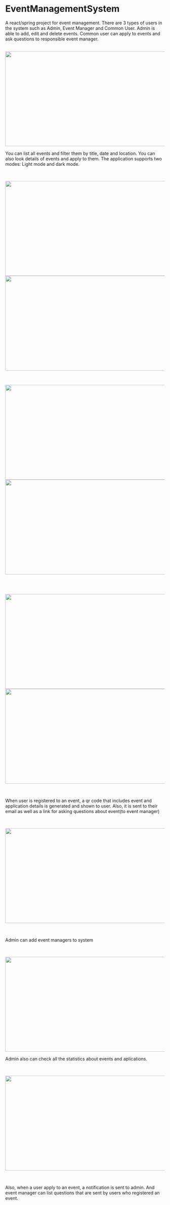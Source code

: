 # EventManagementSystem
<p>A react/spring project for event management. There are 3 types of users in the system such as Admin, Event Manager and Common User. Admin is able to add, edit and delete events. Common user can apply to events and ask questions to responsible event manager. </p>
<br>
<img src="https://github.com/Haticenuragba/EventManagementSystem/blob/master/screenshots/welcome.PNG" width="600" height="300">
<br/>
<p>You can list all events and filter them by title, date and location. You can also look details of events and apply to them. The application supports two modes: Light mode and dark mode.</p>
<br/>
<p float="left">
<img src="https://github.com/Haticenuragba/EventManagementSystem/blob/master/screenshots/list-dark.PNG" width="600" height="300">
<img src="https://github.com/Haticenuragba/EventManagementSystem/blob/master/screenshots/list_light.PNG" width="600" height="300">
  </p>
  
  <br/>
<p float="left">
<img src="https://github.com/Haticenuragba/EventManagementSystem/blob/master/screenshots/detail-dark.PNG" width="600" height="300">
<img src="https://github.com/Haticenuragba/EventManagementSystem/blob/master/screenshots/detail-light.PNG" width="600" height="300">
  </p>

<br>
<pAdmin can add event and add custom questions to event to be asked to users who wish to apply that event</p>
<br>
<p float="left">
<img src="https://github.com/Haticenuragba/EventManagementSystem/blob/master/screenshots/add-event-dark.PNG" width="600" height="300">
<img src="https://github.com/Haticenuragba/EventManagementSystem/blob/master/screenshots/custom-attribute.PNG" width="600" height="300">
  </p>
  <br>
  <p>
 When user is registered to an event, a qr code that includes event and application details is generated and shown to user. Also, it is sent to their email as well as a link for asking questions about event(to event manager)
  </p>
  <br>
  <p float="left">
<img src="https://github.com/Haticenuragba/EventManagementSystem/blob/master/screenshots/qr.PNG" width="600" height="300">
  </p>
  <br>
    <p>
  Admin can add event managers to system
  </p>
  <br>
    <p float="left">
<img src="https://github.com/Haticenuragba/EventManagementSystem/blob/master/screenshots/add-manager%C4%B1.PNG" width="600" height="300">
  </p>
    <p>
  Admin also can check all the statistics about events and aplications.
  </p>
  <br>
    <p float="left">
<img src="https://github.com/Haticenuragba/EventManagementSystem/blob/master/screenshots/statistics.jpg" width="600" height="300">
  </p>
  <br/>
  
  <p>
  Also, when a user apply to an event, a notification is sent to admin. And event manager can list questions that are sent by users who registered an event.
  </p>
  
  
